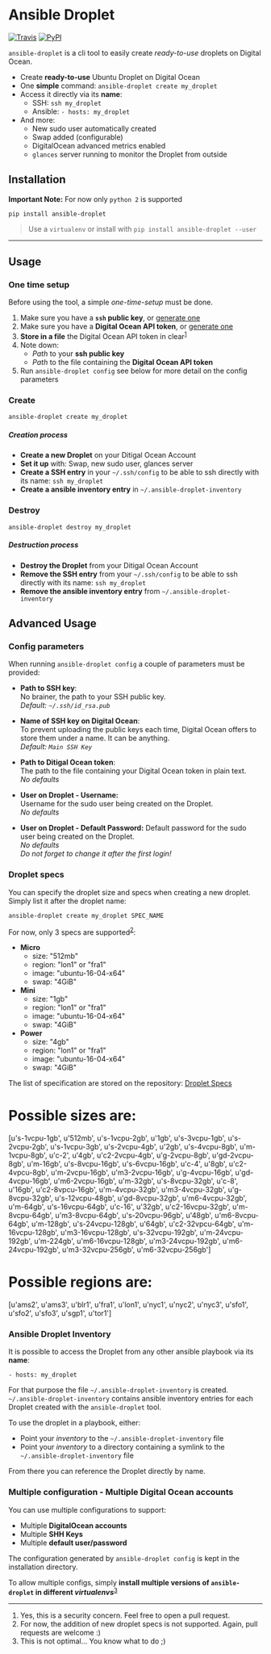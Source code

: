 # Ansible Droplet
[![Travis](https://img.shields.io/travis/FlorianKempenich/ansible-droplet.svg)](https://travis-ci.org/FlorianKempenich/ansible-droplet) [![PyPI](https://img.shields.io/pypi/v/ansible-droplet.svg)](https://pypi.org/project/ansible-droplet/)

`ansible-droplet` is a cli tool to easily create _ready-to-use_ droplets on Digital Ocean.

* Create **ready-to-use** Ubuntu Droplet on Digital Ocean
* One **simple** command: `ansible-droplet create my_droplet`
* Access it directly via its **name**:
  * SSH: `ssh my_droplet`
  * Ansible: `- hosts: my_droplet`
* And more:
  * New sudo user automatically created
  * Swap added (configurable)
  * DigitalOcean advanced metrics enabled
  * `glances` server running to monitor the Droplet from outside
  

## Installation
**Important Note:** For now only `python 2` is supported

```
pip install ansible-droplet
```
> Use a `virtualenv` or install with `pip install ansible-droplet --user`  

--- 

## Usage
### One time setup
Before using the tool, a simple _one-time-setup_ must be done.

1. Make sure you have a **`ssh` public key**, or [generate one](https://help.github.com/articles/generating-a-new-ssh-key-and-adding-it-to-the-ssh-agent/#generating-a-new-ssh-key)
1. Make sure you have a **Digital Ocean API token**, or [generate one](https://www.digitalocean.com/community/tutorials/how-to-use-the-digitalocean-api-v2)
1. **Store in a file** the Digital Ocean API token in clear<sup>[1](#f1)</sup>
1. Note down:
   * _Path_ to your **ssh public key**
   * _Path_ to the file containing the **Digital Ocean API token**
1. Run `ansible-droplet config` see below for more detail on the config parameters


### Create 
```
ansible-droplet create my_droplet
```
##### Creation process
* **Create a new Droplet** on your Ditigal Ocean Account
* **Set it up** with: Swap, new sudo user, glances server
* **Create a SSH entry** in your `~/.ssh/config` to be able to ssh directly with its name: `ssh my_droplet`
* **Create a ansible inventory entry** in `~/.ansible-droplet-inventory`


### Destroy
```
ansible-droplet destroy my_droplet
```
##### Destruction process
* **Destroy the Droplet** from your Ditigal Ocean Account
* **Remove the SSH entry** from your `~/.ssh/config` to be able to ssh directly with its name: `ssh my_droplet`
* **Remove the ansible inventory entry** from `~/.ansible-droplet-inventory`


## Advanced Usage
### Config parameters
When running `ansible-droplet config` a couple of parameters must be provided:  

* **Path to SSH key**:  
    No brainer, the path to your SSH public key.  
    _Default: `~/.ssh/id_rsa.pub`_

* **Name of SSH key on Digital Ocean**:  
    To prevent uploading the public keys each time, Digital Ocean offers to store them under a name. It can be anything.  
    _Default: `Main SSH Key`_

* **Path to Ditigal Ocean token**:  
    The path to the file containing your Digital Ocean token in plain text.  
    _No defaults_

* **User on Droplet - Username:**  
    Username for the sudo user being created on the Droplet.  
    _No defaults_

* **User on Droplet - Default Password:**
    Default password for the sudo user being created on the Droplet.  
    _No defaults_  
    _Do not forget to change it after the first login!_  


### Droplet specs
You can specify the droplet size and specs when creating a new droplet.  
Simply list it after the droplet name:  
```
ansible-droplet create my_droplet SPEC_NAME
```

For now, only 3 specs are supported<sup>[2](#f2)</sup>:
* **Micro**
  * size: "512mb"
  * region: "lon1" or "fra1"
  * image: "ubuntu-16-04-x64"
  * swap: "4GiB"
* **Mini**
  * size: "1gb"
  * region: "lon1" or "fra1"
  * image: "ubuntu-16-04-x64"
  * swap: "4GiB"
* **Power**
  * size: "4gb"
  * region: "lon1" or "fra1"
  * image: "ubuntu-16-04-x64"
  * swap: "4GiB"

The list of specification are stored on the repository: [Droplet Specs](https://github.com/FlorianKempenich/ansible-droplet/tree/master/ansible_droplet/ansible/droplet_specs)

# Possible sizes are:
[u's-1vcpu-1gb', u'512mb', u's-1vcpu-2gb', u'1gb', u's-3vcpu-1gb', u's-2vcpu-2gb', u's-1vcpu-3gb', u's-2vcpu-4gb', u'2gb', u's-4vcpu-8gb', u'm-1vcpu-8gb', u'c-2', u'4gb', u'c2-2vcpu-4gb', u'g-2vcpu-8gb', u'gd-2vcpu-8gb', u'm-16gb', u's-8vcpu-16gb', u's-6vcpu-16gb', u'c-4', u'8gb', u'c2-4vpcu-8gb', u'm-2vcpu-16gb', u'm3-2vcpu-16gb', u'g-4vcpu-16gb', u'gd-4vcpu-16gb', u'm6-2vcpu-16gb', u'm-32gb', u's-8vcpu-32gb', u'c-8', u'16gb', u'c2-8vpcu-16gb', u'm-4vcpu-32gb', u'm3-4vcpu-32gb', u'g-8vcpu-32gb', u's-12vcpu-48gb', u'gd-8vcpu-32gb', u'm6-4vcpu-32gb', u'm-64gb', u's-16vcpu-64gb', u'c-16', u'32gb', u'c2-16vcpu-32gb', u'm-8vcpu-64gb', u'm3-8vcpu-64gb', u's-20vcpu-96gb', u'48gb', u'm6-8vcpu-64gb', u'm-128gb', u's-24vcpu-128gb', u'64gb', u'c2-32vpcu-64gb', u'm-16vcpu-128gb', u'm3-16vcpu-128gb', u's-32vcpu-192gb', u'm-24vcpu-192gb', u'm-224gb', u'm6-16vcpu-128gb', u'm3-24vcpu-192gb', u'm6-24vcpu-192gb', u'm3-32vcpu-256gb', u'm6-32vcpu-256gb']

# Possible regions are:
[u'ams2', u'ams3', u'blr1', u'fra1', u'lon1', u'nyc1', u'nyc2', u'nyc3', u'sfo1', u'sfo2', u'sfo3', u'sgp1', u'tor1']

### Ansible Droplet Inventory
It is possible to access the Droplet from any other ansible playbook via its **name**:  

    - hosts: my_droplet

For that purpose the file `~/.ansible-droplet-inventory` is created.  
`~/.ansible-droplet-inventory` contains ansible inventory entries for each Droplet created with the `ansible-droplet` tool.

To use the droplet in a playbook, either:
* Point your _inventory_  to the `~/.ansible-droplet-inventory` file
* Point your _inventory_  to a directory containing a symlink to the `~/.ansible-droplet-inventory` file

From there you can reference the Droplet directly by name.


### Multiple configuration - Multiple Digital Ocean accounts

You can use multiple configurations to support:
* Multiple **DigitalOcean accounts**
* Multiple **SHH Keys**
* Multiple **default user/password**

The configuration generated by `ansible-droplet config` is kept in the installation directory.

To allow multiple configs, simply **install multiple versions of `ansible-droplet` in different _virtualenvs_**<sup>[3](#f3)</sup>


---
1. <span id="f1"></span>Yes, this is a security concern. Feel free to open a pull request.
2. <span id="f2"></span>For now, the addition of new droplet specs is not supported. Again, pull requests are welcome :)
3. <span id="f3"></span>This is not optimal... You know what to do ;)
